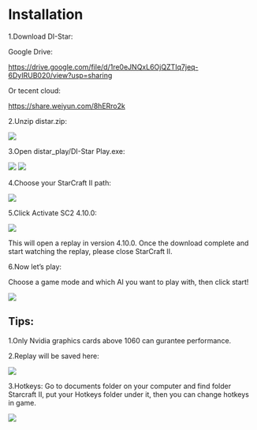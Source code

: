 # Installation

1.Download DI-Star:

Google Drive: 

https://drive.google.com/file/d/1re0eJNQxL6OjQZTIq7jeq-6DyIRUB020/view?usp=sharing

Or tecent cloud:

https://share.weiyun.com/8hERro2k

2.Unzip distar.zip:

![](installation/1.png)
 
3.Open distar_play/DI-Star Play.exe:

![](installation/2.png)
![](installation/3.png)
  
4.Choose your StarCraft II path:

![](installation/4.png)
 
5.Click Activate SC2 4.10.0:

 ![](installation/5.png)

This will open a replay in version 4.10.0. Once the download complete and start watching the replay, please close StarCraft II.
 

 
6.Now let’s play:

Choose a game mode and which AI you want to play with, then click start!
 
![](installation/6.png) 
 
## Tips:
1.Only Nvidia graphics cards above 1060 can gurantee performance.

2.Replay will be saved here:

![](installation/7.png)
 
3.Hotkeys:
Go to documents folder on your computer and find folder Starcraft II, put your Hotkeys folder under it, then you can change hotkeys in game.
 
 ![](installation/8.png)
 
